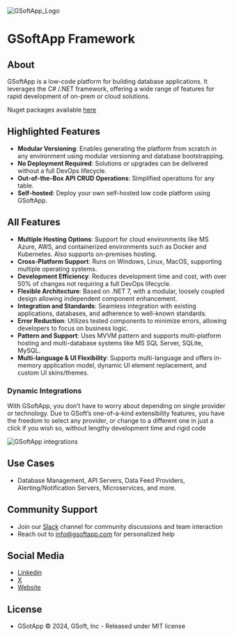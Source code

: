 ![GSoftApp_Logo](https://i0.wp.com/suzie3a55e32332.wpcomstaging.com/wp-content/uploads/2024/01/GSoft-logo.png?resize=300%2C88&ssl=1)
 
# GSoftApp Framework

## About
GSoftApp is a low-code platform for building database applications. It leverages the C# /.NET framework, offering a wide range of features for rapid development of on-prem or cloud solutions.

Nuget packages available [here](https://www.nuget.org/packages/GsoftApp.Framework.Web.Core#readme-body-tab)

## Highlighted Features
- **Modular Versioning**: Enables generating the platform from scratch in any environment using modular versioning and database bootstrapping.
- **No Deployment Required**: Solutions or upgrades can be delivered without a full DevOps lifecycle.
- **Out-of-the-Box API CRUD Operations**: Simplified operations for any table.
- **Self-hosted**: Deploy your own self-hosted low code platform using GSoftApp.
 
## All Features
- **Multiple Hosting Options**: Support for cloud environments like MS Azure, AWS, and containerized environments such as Docker and Kubernetes. Also supports on-premises hosting.
- **Cross-Platform Support**: Runs on Windows, Linux, MacOS, supporting multiple operating systems.
- **Development Efficiency**: Reduces development time and cost, with over 50% of changes not requiring a full DevOps lifecycle.
- **Flexible Architecture**: Based on .NET 7, with a modular, loosely coupled design allowing independent component enhancement.
- **Integration and Standards**: Seamless integration with existing applications, databases, and adherence to well-known standards.
- **Error Reduction**: Utilizes tested components to minimize errors, allowing developers to focus on business logic.
- **Pattern and Support**: Uses MVVM pattern and supports multi-platform hosting and multi-database systems like MS SQL Server, SQLite, MySQL.
- **Multi-language & UI Flexibility**: Supports multi-language and offers in-memory application model, dynamic UI element replacement, and custom UI skins/themes.
 
 
### Dynamic Integrations
With GSoftApp, you don’t have to worry about depending on single provider or technology. Due to GSoft’s one-of-a-kind extensibility features, you have the freedom to select any provider, or change to a different one in just a click if you wish so, without lengthy development time and rigid code
 
![GSoftApp integrations](https://i0.wp.com/suzie3a55e32332.wpcomstaging.com/wp-content/uploads/2024/01/GSoft-photos-1440-x-1080-px-9.png?resize=1024%2C312&ssl=1)
 
## Use Cases
- Database Management, API Servers, Data Feed Providers, Alerting/Notification Servers, Microservices, and more.
 
## Community Support
- Join our [Slack](https://join.slack.com/t/gsoftapp/shared_invite/zt-2akm145f7-rpbMNaEE8pXsUnPaAGyq_A) channel for community discussions and team interaction
- Reach out to info@gsoftapp.com for personalized help
 
## Social Media
- [Linkedin](https://www.linkedin.com/company/gsoftapp)
- [X](https://www.x.com/gsoftapp)
- [Website](https://www.gsoftapp.com/)
 
## License
- GSotApp © 2024, GSoft, Inc - Released under MIT license
 
